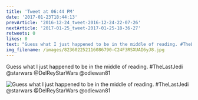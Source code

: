 ```yaml
---
title: 'Tweet at 06:44 PM'
date: '2017-01-23T18:44:13'
prevArticle: '2016-12-24_tweet-2016-12-24-22-07-26'
nextArticle: '2017-01-25_tweet-2017-01-25-18-36-27'
retweets: 0
likes: 0
text: "Guess what I just happened to be in the middle of reading. #TheLastJedi @starwars @DelReyStarWars @odiewan81"
img_filename: /images/823602252116086790-C24F3RSXUAI6yJ8.jpg
---
```

Guess what I just happened to be in the middle of reading. #TheLastJedi @starwars @DelReyStarWars @odiewan81

![Guess what I just happened to be in the middle of reading. #TheLastJedi @starwars @DelReyStarWars @odiewan81](/images/823602252116086790-C24F3RSXUAI6yJ8.jpg "Guess what I just happened to be in the middle of reading. #TheLastJedi @starwars @DelReyStarWars @odiewan81")